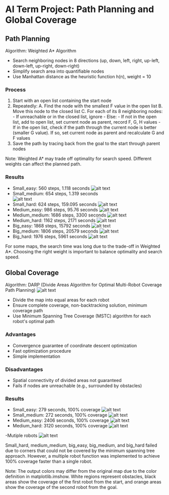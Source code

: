 # AI Term Project: Path Planning and Global Coverage

## Path Planning

Algorithm: Weighted A\* Algorithm

- Search neighboring nodes in 8 directions (up, down, left, right, up-left, down-left, up-right, down-right)
- Simplify search area into quantifiable nodes
- Use Manhattan distance as the heuristic function h(n), weight = 10

### Process

1. Start with an open list containing the start node
2. Repeatedly:
   A. Find the node with the smallest F value in the open list
   B. Move this node to the closed list
   C. For each of its 8 neighboring nodes: - If unreachable or in the closed list, ignore - Else: - If not in the open list, add to open list, set current node as parent, record F, G, H values - If in the open list, check if the path through the current node is better (smaller G value). If so, set current node as parent and recalculate G and F values
3. Save the path by tracing back from the goal to the start through parent nodes

Note: Weighted A\* may trade off optimality for search speed. Different weights can affect the planned path.

### Results

- Small_easy: 560 steps, 1.118 seconds
  ![alt text](./result/image.png)
- Small_medium: 654 steps, 1.319 seconds  
  ![alt text](./result/image-1.png)
- Small_hard: 624 steps, 159.095 seconds
  ![alt text](./result/image-2.png)
- Medium_easy: 986 steps, 95.76 seconds
  ![alt text](./result/image-3.png)
- Medium_medium: 1686 steps, 3300 seconds
  ![alt text](./result/-4.png)
- Medium_hard: 1162 steps, 2171 seconds
  ![alt text](./result/image-5.png)
- Big_easy: 1868 steps, 15792 seconds
  ![alt text](./result/image-6.png)
- Big_medium: 1806 steps, 20579 seconds
  ![alt text](./result/image-7.png)
- Big_hard: 1976 steps, 5961 seconds
  ![alt text](./result/image-8.png)

For some maps, the search time was long due to the trade-off in Weighted A\*. Choosing the right weight is important to balance optimality and search speed.

## Global Coverage

Algorithm: DARP (Divide Areas Algorithm for Optimal Multi-Robot Coverage Path Planning)
![alt text](./result/image-9.png)

- Divide the map into equal areas for each robot
- Ensure complete coverage, non-backtracking solution, minimum coverage path
- Use Minimum Spanning Tree Coverage (MSTC) algorithm for each robot's optimal path

### Advantages

- Convergence guarantee of coordinate descent optimization
- Fast optimization procedure
- Simple implementation

### Disadvantages

- Spatial connectivity of divided areas not guaranteed
- Fails if nodes are unreachable (e.g., surrounded by obstacles)

### Results

- Small_easy: 279 seconds, 100% coverage
  ![alt text](./result/image-10.png)
- Small_medium: 272 seconds, 100% coverage
  ![alt text](./result/image-11.png)
- Medium_easy: 2406 seconds, 100% 
coverage
![alt text](./result/image-12.png)
- Medium_hard: 3120 seconds, 100% coverage
![alt text](./result/image-13.png)

-Mutiple robots
![alt text](./result/image-14.png)

Small_hard, medium_medium, big_easy, big_medium, and big_hard failed due to corners that could not be covered by the minimum spanning tree approach. However, a multiple robot function was implemented to achieve 100% coverage faster than a single robot.


Note: The output colors may differ from the original map due to the color definition in matplotlib.imshow. White regions represent obstacles, black areas show the coverage of the first robot from the start, and orange areas show the coverage of the second robot from the goal.

